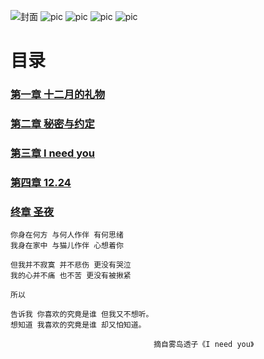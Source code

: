 
![封面](/img/pic_in_0_1.jpg)
![pic](/img/pic_in_0_2.jpg)
![pic](/img/pic_in_0_3.jpg)
![pic](/img/pic_in_0_4.jpg)
![pic](/img/pic_in_0_5.jpg)

<div STYLE="page-break-after: always;"></div>

# 目录

### [第一章 十二月的礼物](/first.md)

### [第二章 秘密与约定](/second.md)

### [第三章 I need you](/third.md)

### [第四章 12.24](/fourth.md)

### [终章 圣夜](/finnal.md)

<div STYLE="page-break-after: always;"></div>

    你身在何方 与何人作伴 有何思绪
    我身在家中 与猫儿作伴 心想着你

    但我并不寂寞 并不悲伤 更没有哭泣
    我的心并不痛 也不苦 更没有被揪紧

    所以

    告诉我 你喜欢的究竟是谁 但我又不想听。
    想知道 我喜欢的究竟是谁 却又怕知道。

                                    摘自雾岛透子《I need you》